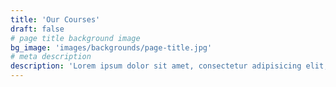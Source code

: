 ```yaml
---
title: 'Our Courses'
draft: false
# page title background image
bg_image: 'images/backgrounds/page-title.jpg'
# meta description
description: 'Lorem ipsum dolor sit amet, consectetur adipisicing elit, sed do eiusmod tempor incididunt ut labore. dolore magna aliqua. Ut enim ad minim veniam, quis nostrud.'
---
```

